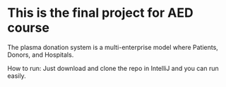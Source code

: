 # This is the final project for AED course
The plasma donation system is a multi-enterprise model where Patients, Donors, and Hospitals.

How to run:
Just download and clone the repo in IntelliJ and you can run easily.
